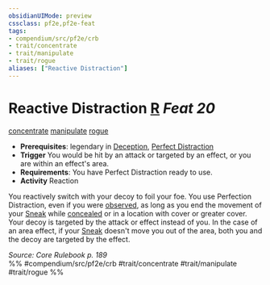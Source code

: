 ```yaml
---
obsidianUIMode: preview
cssclass: pf2e,pf2e-feat
tags:
- compendium/src/pf2e/crb
- trait/concentrate
- trait/manipulate
- trait/rogue
aliases: ["Reactive Distraction"]
---
```

# Reactive Distraction  [R](chapter-9-playing-the-game.md#Actions "Reaction") *Feat 20*  
[concentrate](concentrate.md "Concentrate Action & Ability Trait")  [manipulate](manipulate.md "Manipulate General Trait")  [rogue](Reference/Rules/Traits/rogue.md "Rogue Class Trait")  

- **Prerequisites**: legendary in [Deception](skills.md#Deception), [Perfect Distraction](perfect-distraction.md)
- **Trigger** You would be hit by an attack or targeted by an effect, or you are within an effect's area.
- **Requirements**: You have Perfect Distraction ready to use.
- **Activity** Reaction

You reactively switch with your decoy to foil your foe. You use Perfection Distraction, even if you were [observed](conditions.md#Observed), as long as you end the movement of your [Sneak](sneak.md) while [concealed](conditions.md#Concealed) or in a location with cover or greater cover. Your decoy is targeted by the attack or effect instead of you. In the case of an area effect, if your [Sneak](sneak.md) doesn't move you out of the area, both you and the decoy are targeted by the effect.

*Source: Core Rulebook p. 189*  
%% #compendium/src/pf2e/crb #trait/concentrate #trait/manipulate #trait/rogue %%